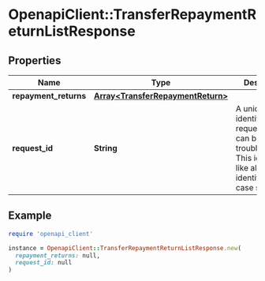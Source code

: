 # OpenapiClient::TransferRepaymentReturnListResponse

## Properties

| Name | Type | Description | Notes |
| ---- | ---- | ----------- | ----- |
| **repayment_returns** | [**Array&lt;TransferRepaymentReturn&gt;**](TransferRepaymentReturn.md) |  |  |
| **request_id** | **String** | A unique identifier for the request, which can be used for troubleshooting. This identifier, like all Plaid identifiers, is case sensitive. |  |

## Example

```ruby
require 'openapi_client'

instance = OpenapiClient::TransferRepaymentReturnListResponse.new(
  repayment_returns: null,
  request_id: null
)
```


